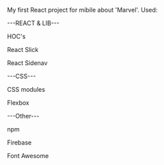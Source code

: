 My first React project for mibile about 'Marvel'. 
Used:

---REACT & LIB---

  HOC's
  
  React Slick
  
  React Sidenav
 
---CSS---

  CSS modules

  Flexbox
  
---Other---

  npm

  Firebase

  Font Awesome
  
  
  
